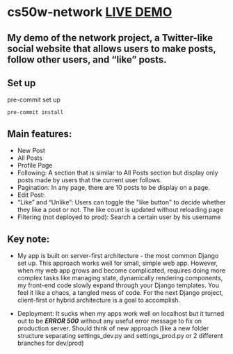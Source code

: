 # cs50w-network [LIVE DEMO](https://sheltered-chamber-68323.herokuapp.com/)

## My demo of the network project, a Twitter-like social website that allows users to make posts, follow other users, and “like” posts.

## Set up
pre-commit set up
```
pre-commit install
```

## Main features:
* New Post
* All Posts
* Profile Page
* Following: A section that is similar to All Posts section but display only posts made by users that the current user follows.
* Pagination: In any page, there are 10 posts to be display on a page. 
* Edit Post: 
* “Like” and “Unlike”: Users can toggle the "like button" to decide whether they like a post or not. The like count is updated without reloading page
* Filtering (not deployed to prod): Search a certain user by his username

## Key note:
* My app is built on server-first architecture - the most common Django set up. This approach works well for small, simple web app. However, when my web app grows and become complicated, requires doing more complex tasks like managing state, dynamically rendering components, my front-end code slowly expand through your Django templates. You feel it like a chaos, a tangled mess of code. For the next Django project, client-first or hybrid architecture is a goal to accomplish.

* Deployment: It sucks when my apps work well on localhost but it turned out to be ***ERROR 500*** without any useful error message to fix on production server. Should think of new approach (like a new folder structure separating settings_dev.py and settings_prod.py or 2 different branches for dev/prod)
